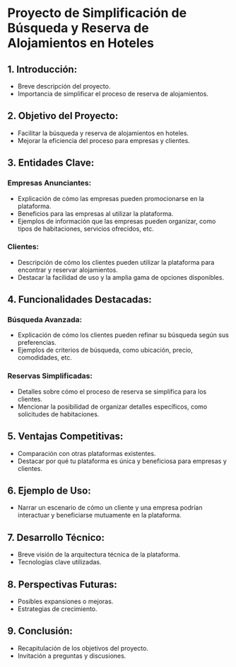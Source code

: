 # Proyecto de Simplificación de Búsqueda y Reserva de Alojamientos en Hoteles

## 1. Introducción:
   - Breve descripción del proyecto.
   - Importancia de simplificar el proceso de reserva de alojamientos.

## 2. Objetivo del Proyecto:
   - Facilitar la búsqueda y reserva de alojamientos en hoteles.
   - Mejorar la eficiencia del proceso para empresas y clientes.

## 3. Entidades Clave:
### Empresas Anunciantes:
   - Explicación de cómo las empresas pueden promocionarse en la plataforma.
   - Beneficios para las empresas al utilizar la plataforma.
   - Ejemplos de información que las empresas pueden organizar, como tipos de habitaciones, servicios ofrecidos, etc.

### Clientes:
   - Descripción de cómo los clientes pueden utilizar la plataforma para encontrar y reservar alojamientos.
   - Destacar la facilidad de uso y la amplia gama de opciones disponibles.

## 4. Funcionalidades Destacadas:
### Búsqueda Avanzada:
   - Explicación de cómo los clientes pueden refinar su búsqueda según sus preferencias.
   - Ejemplos de criterios de búsqueda, como ubicación, precio, comodidades, etc.

### Reservas Simplificadas:
   - Detalles sobre cómo el proceso de reserva se simplifica para los clientes.
   - Mencionar la posibilidad de organizar detalles específicos, como solicitudes de habitaciones.

## 5. Ventajas Competitivas:
   - Comparación con otras plataformas existentes.
   - Destacar por qué tu plataforma es única y beneficiosa para empresas y clientes.

## 6. Ejemplo de Uso:
   - Narrar un escenario de cómo un cliente y una empresa podrían interactuar y beneficiarse mutuamente en la plataforma.

## 7. Desarrollo Técnico:
   - Breve visión de la arquitectura técnica de la plataforma.
   - Tecnologías clave utilizadas.

## 8. Perspectivas Futuras:
   - Posibles expansiones o mejoras.
   - Estrategias de crecimiento.

## 9. Conclusión:
   - Recapitulación de los objetivos del proyecto.
   - Invitación a preguntas y discusiones.